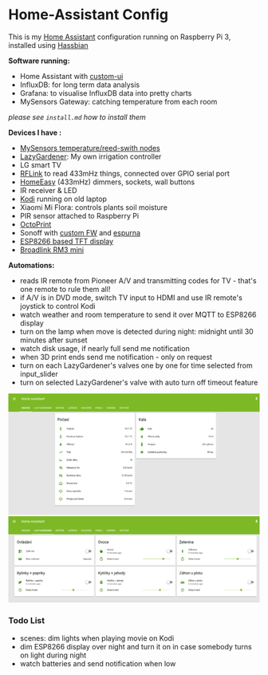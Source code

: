 # Home-Assistant Config 
This is my [Home Assistant](https://home-assistant.io/) configuration running on Raspberry Pi 3, installed using [Hassbian](https://home-assistant.io/getting-started/hassbian-installation/)

**Software running:**
- Home Assistant with [custom-ui](https://github.com/andrey-git/home-assistant-custom-ui)
- InfluxDB: for long term data analysis
- Grafana: to visualise InfluxDB data into pretty charts
- MySensors Gateway: catching temperature from each room

*please see `install.md` how to install them*


**Devices I have :**
- [MySensors temperature/reed-swith nodes](../../../MySLipo)
- [LazyGardener](../../../LazyGardener): My own irrigation controller
- LG smart TV
- [RFLink](http://www.nemcon.nl/blog2/) to read 433mHz things, connected over GPIO serial port
- [HomeEasy](http://service.smartwares.eu/) (433mHz) dimmers, sockets, wall buttons
- IR receiver & LED
- [Kodi](https://kodi.tv/) running on old laptop 
- Xiaomi Mi Flora: controls plants soil moisture
- PIR sensor attached to Raspberry Pi
- [OctoPrint](http://octoprint.org/)
- Sonoff with [custom FW](../../../MQTT-relay) and [espurna](https://bitbucket.org/xoseperez/espurna)
- [ESP8266 based TFT display](../../../MQTT-weather-display)
- [Broadlink RM3 mini](http://www.ibroadlink.com/rmMini3/)

**Automations:**
- reads IR remote from Pioneer A/V and transmitting codes for TV - that's one remote to rule them all!
- if A/V is in DVD mode, switch TV input to HDMI and use IR remote's joystick to control Kodi
- watch weather and room temperature to send it over MQTT to ESP8266 display
- turn on the lamp when move is detected during night: midnight until 30 minutes after sunset
- watch disk usage, if nearly full send me notification
- when 3D print ends send me notification - only on request
- turn on each LazyGardener's valves one by one for time selected from input_slider
- turn on selected LazyGardener's valve with auto turn off timeout feature

![homescreen](./images/HomeAssistant.png)
![LazyGardener](./images/HomeAssistant-LazyGardener.png)

### Todo List
- scenes: dim lights when playing movie on Kodi
- dim ESP8266 display over night and turn it on in case somebody turns on light during night
- watch batteries and send notification when low

